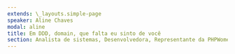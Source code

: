 ```yaml
---
extends: \_layouts.simple-page
speaker: Aline Chaves
modal: aline
title: Em DDD, domain, que falta eu sinto de você
section: Analista de sistemas, Desenvolvedora, Representante da PHPWomen CE, Bacharel em sistemas de informação, palestrante.
---
```

